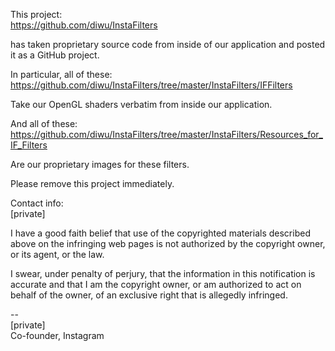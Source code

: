 This project:<br>
<https://github.com/diwu/InstaFilters>

has taken proprietary source code from inside of our application and posted it as a GitHub project.

In particular, all of these:<br>
<https://github.com/diwu/InstaFilters/tree/master/InstaFilters/IFFilters>

Take our OpenGL shaders verbatim from inside our application.

And all of these:<br>
<https://github.com/diwu/InstaFilters/tree/master/InstaFilters/Resources_for_IF_Filters>

Are our proprietary images for these filters.

Please remove this project immediately.

Contact info:<br>
[private]

I have a good faith belief that use of the copyrighted materials described above on the infringing web pages is not authorized by the copyright owner, or its agent, or the law.

I swear, under penalty of perjury, that the information in this notification is accurate and that I am the copyright owner, or am authorized to act on behalf of the owner, of an exclusive right that is allegedly infringed.

--<br>
[private]<br>
Co-founder, Instagram

